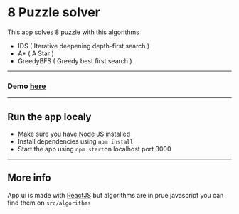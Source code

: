 # 8 Puzzle solver
This app solves 8 puzzle with this algorithms

 - IDS ( Iterative deepening depth-first search )
 - A* ( A Star )
 - GreedyBFS ( Greedy best first search )
 ---
 ### Demo [here](https://8puzzle-joubeh.netlify.app/)
 ---
 ## Run the app localy
 
 - Make sure you have [Node JS](https://nodejs.org/) installed
 - Install dependencies using `npm install`
 - Start the app using `npm start`on localhost port 3000
 ---
 ## More info
App ui is made with [ReactJS](https://github.com/facebook/react/) but algorithms are in prue javascript you can find them on `src/algorithms`

 